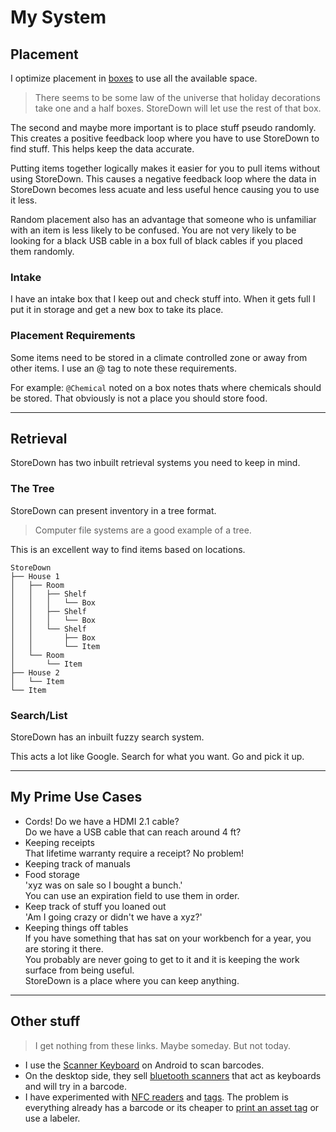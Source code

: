 # My System

## Placement
I optimize placement in [boxes](https://www.globalindustrial.com/product/itemKey/30016139) to use all the available space.

> There seems to be some law of the universe that holiday decorations take one and a half boxes.
StoreDown will let use the rest of that box.

The second and maybe more important is to place stuff pseudo randomly.
This creates a positive feedback loop where you have to use StoreDown to find stuff. This helps keep the data accurate. 
 
Putting items together logically makes it easier for you to pull items without using StoreDown. This causes a negative feedback loop where the data in StoreDown becomes less acuate and less useful hence causing you to use it less.

Random placement also has an advantage that someone who is unfamiliar with an item is less likely to be confused. You are not very likely to be looking for a black USB cable in a box full of black cables if you placed them randomly.

### Intake
I have an intake box that I keep out and check stuff into. When it gets full I put it in storage and get a new box to take its place.

### Placement Requirements
Some items need to be stored in a climate controlled zone or away from other items. I use an @ tag to note these requirements.

For example: `@Chemical` noted on a box notes thats where chemicals should be stored. 
That obviously is not a place you should store food.

---

## Retrieval
StoreDown has two inbuilt retrieval systems you need to keep in mind.

### The Tree
StoreDown can present inventory in a tree format.
> Computer file systems are a good example of a tree.

This is an excellent way to find items based on locations.

```
StoreDown
├── House 1
│   ├── Room
│   │   ├── Shelf
│   │   │   └── Box
│   │   ├── Shelf
│   │   │   └── Box
│   │   └── Shelf
│   │       ├── Box
│   │       └── Item
│   └── Room
│       └── Item
├── House 2
│   └── Item
└── Item
```

### Search/List
StoreDown has an inbuilt fuzzy search system. 

This acts a lot like Google. 
Search for what you want.
Go and pick it up.

---

## My Prime Use Cases
- Cords! 
  Do we have a HDMI 2.1 cable?  
  Do we have a USB cable that can reach around 4 ft?
- Keeping receipts  
  That lifetime warranty require a receipt? No problem!
- Keeping track of manuals
- Food storage    
  'xyz was on sale so I bought a bunch.'  
  You can use an expiration field to use them in order.
- Keep track of stuff you loaned out  
  'Am I going crazy or didn't we have a xyz?'
- Keeping things off tables  
  If you have something that has sat on your workbench for a year, you are storing it there.  
  You probably are never going to get to it and it is keeping the work surface from being useful.  
  StoreDown is a place where you can keep anything.

---

## Other stuff

> I get nothing from these links. Maybe someday. But not today.

- I use the [Scanner Keyboard](https://play.google.com/store/apps/details?id=com.tecit.android.barcodekbd.demo&hl=en_US&gl=US) on Android to scan barcodes.
- On the desktop side, they sell [bluetooth scanners](https://smile.amazon.com/gp/product/B08GWSL4Y5) that act as keyboards and will try in a barcode.
- I have experimented with [NFC readers](https://smile.amazon.com/gp/product/B019JM9R12) and [tags](https://smile.amazon.com/gp/product/B08F1Y8X3F). 
  The problem is everything already has a barcode or its cheaper to [print an asset tag](https://smile.amazon.com/gp/product/B0146SDE0Y) or use a labeler.